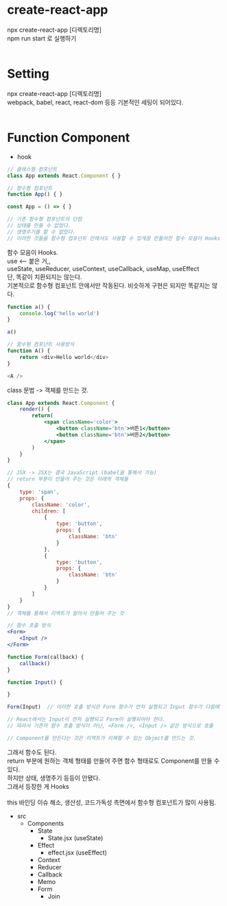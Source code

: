 # create-react-app
npx create-react-app [디렉토리명]
<br>
npm run start 로 실행하기
<br>
<br>

# Setting
npx create-react-app [디렉토리명]
<br>
webpack, babel, react, react-dom 등등 기본적인 세팅이 되어있다.
<br>
<br>

# Function Component
- hook

```javascript
// 클래스형 컴포넌트
class App extends React.Component { }

// 함수형 컴포넌트
function App() { }

const App = () => { }

// 기존 함수형 컴포넌트의 단점
// 상태를 만들 수 없었다.
// 생명주기를 할 수 없었다.
// 이러한 것들을 함수형 컴포넌트 안에서도 사용할 수 있게끔 만들어진 함수 모음이 Hooks

```
함수 모음이 Hooks.
<br>
use <-- 붙은 거,,
<br>
useState, useReducer, useContext, useCallback, useMap, useEffect
<br>
단, 똑같이 치환되지는 않는다.
<br>
기본적으로 함수형 컴포넌트 안에서만 작동된다. 비슷하게 구현은 되지만 똑같지는 않다.
<br>

```javascript
function a() {
    console.log('hello world')
}

a()

// 함수형 컴포넌트 사용방식
function A() {
    return <div>Hello world</div>
}

<A />
```

class 문법 -> 객체를 만드는 것.
```jsx
class App extends React.Component {
    render() {
        return(
            <span className='color'>
                <button className='btn'>버튼1</button>
                <button className='btn'>버튼2</button>
            </span>
        )
    }
}

// JSX -> JSX는 결국 JavaScript (babel을 통해서 가능)
// return 부분이 만들어 주는 것은 아래의 객체들
{
    type: 'span',
    props: {
        className: 'color',
        children: [
            {
                type: 'button',
                props: {
                    className: 'btn'
                }
            },
            {
                type: 'button',
                props: {
                    className: 'btn'
                }
            }
        ]
    }
}
// 객체를 통해서 리액트가 알아서 만들어 주는 것

// 함수 호출 방식
<Form>
    <Input />
</Form>

function Form(callback) {
    callback()
}

function Input() {

}

Form(Input)  // 이러한 호출 방식은 Form 함수가 먼저 실행되고 Input 함수가 다음에 실행된다.

// React에서는 Input이 먼저 실행되고 Form이 실행되어야 한다.
// 따라서 기존의 함수 호출 방식이 아닌, <Form />, <Input /> 같은 방식으로 호출

// Component를 만든다는 것은 리액트가 이해할 수 있는 Object를 만드는 것.

```

그래서 함수도 된다.
<br>
return 부분에 원하는 객체 형태를 만들어 주면 함수 형태로도 Component를 만들 수 있다.
<br>
하지만 상태, 생명주기 등등이 안됐다.
<br>
그래서 등장한 게 Hooks
<br>
<br>
this 바인딩 이슈 해소, 생산성, 코드가독성 측면에서 함수형 컴포넌트가 많이 사용됨.


- src
  - Components
    - State
      - State.jsx  (useState)
    - Effect
      - effect.jsx  (useEffect)
    - Context
    - Reducer
    - Callback
    - Memo
    - Form
      - Join
